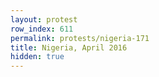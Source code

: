 ```yaml
---
layout: protest
row_index: 611
permalink: protests/nigeria-171
title: Nigeria, April 2016
hidden: true
---
```

